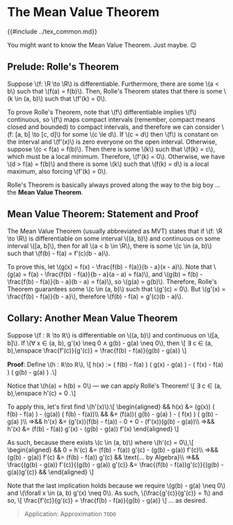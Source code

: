 # The Mean Value Theorem

{{#include ../tex_common.md}}

You might want to know the Mean Value Theorem. Just maybe. 😉

## Prelude: Rolle's Theorem

Suppose \\(f: \R \to \R\\) is differentiable. Furthermore, there are some \\(a < b\\) such that \\(f(a) = f(b)\\). Then, Rolle's Theorem states that there is some \\(k \in (a, b)\\) such that \\(f'(k) = 0\\).

To prove Rolle's Theorem, note that \\(f\\) differentiable implies \\(f\\) continuous, so \\(f\\) maps compact intervals (remember, compact means closed and bounded) to compact intervals, and therefore we can consider \\(f: [a, b] \to [c, d]\\) for some \\(c \le d\\). If \\(c = d\\) then \\(f\\) is constant on the interval and \\(f'(x)\\) is zero everyone on the open interval. Otherwise, suppose \\(c < f(a) = f(b)\\). Then there is some \\(k\\) such that \\(f(k) = c\\), which must be a local minimum. Therefore, \\(f'(k) = 0\\). Otherwise, we have \\(d > f(a) = f(b)\\) and there is some \\(k\\) such that \\(f(k) = d\\) is a local maximum, also forcing \\(f'(k) = 0\\).

Rolle's Theorem is basically always proved along the way to the big boy ... the **Mean Value Theorem**.

## Mean Value Theorem: Statement and Proof

The Mean Value Theorem (usually abbreviated as MVT) states that if \\(f: \R \to \R\\) is differentiable on some interval \\((a, b)\\) and continuous on some interval \\([a, b]\\), then for all \\(a < b \in \R\\), there is some \\(c \in (a, b)\\) such that \\(f(b) - f(a) = f'(c)(b - a)\\).

To prove this, let \\(g(x) = f(x) - \frac{f(b) - f(a)}{b - a}(x - a)\\). Note that \\(g(a) = f(a) - \frac{f(b) - f(a)}{b - a}(a - a) = f(a)\\), and \\(g(b) = f(b) - \frac{f(b) - f(a)}{b - a}(b - a) = f(a)\\), so \\(g(a) = g(b)\\). Therefore, Rolle's Theorem guarantees some \\(c \in (a, b)\\) such that \\(g'(c) = 0\\). But \\(g'(x) = \frac{f(b) - f(a)}{b - a}\\), therefore \\(f(b) - f(a) = g'(c)(b - a)\\).

## Collary: Another Mean Value Theorem

Suppose \\(f : ℝ \to ℝ\\) is differentiable on \\((a, b)\\) and continuous on \\([a, b]\\). If \\(∀ x ∈ (a, b), g'(x) \neq 0 ∧ g(b) - g(a) \neq 0\\), then
\\[
    ∃ c ∈ (a, b),\enspace \frac{f'(c)}{g'(c)} = \frac{f(b) - f(a)}{g(b) - g(a)}
\\]

**Proof**: Define \\(h : ℝ\to ℝ\\), \\[
    h(x) := ( f(b) - f(a) ) ( g(x) - g(a) ) - ( f(x) - f(a) ) ( g(b) - g(a) )
.\\]

Notice that \\(h(a) = h(b) = 0\\) &mdash; we can apply Rolle's Theorem! \\[
    ∃ c ∈ (a, b),\enspace h'(c) = 0
.\\]

To apply this, let's first find \\(h'(x)\\):\\[
\begin{aligned}
    && h(x) &= (g(x)) ( f(b) - f(a) ) - (g(a)) ( f(b) - f(a))\\\\ && &+ (f(a))( g(b) - g(a) ) - ( f(x) ) ( g(b) - g(a) )\\\\
    ⇒&& h'(x) &= (g'(x))(f(b) - f(a)) - 0 + 0 - (f'(x))(g(b) - g(a))\\\\
    ⇒&& h'(x) &= (f(b) - f(a)) g'(x) - (g(b) - g(a)) f'(x)
\end{aligned}
\\]

As such, because there exists \\(c \in (a, b)\\) where \\(h'(c) = 0\\),\\[
\begin{aligned}
    && 0 = h'(c) &= (f(b) - f(a)) g'(c) - (g(b) - g(a)) f'(c)\\\\
    ⇒&& (g(b) - g(a)) f'(c) &= (f(b) - f(a)) g'(c) && \text{... by Algebra}\\\\
    ⇒&& \frac{(g(b) - g(a)) f'(c)}{(g(b) - g(a)) g'(c)} &= \frac{(f(b) - f(a))g'(c)}{(g(b) - g(a))g'(c)} && 
\end{aligned}
\\]

Note that the last implication holds because we require \\(g(b) - g(a) \neq 0\\) and \\(\forall x \in (a, b) g'(x) \neq 0\\). As such, \\(\frac{g'(c)}{g'(c)} = 1\\) and so, \\[
    \frac{f'(c)}{g'(c)} = \frac{f(b) - f(a)}{g(b) - g(a)}
\\]
... as desired. <span class="qed"></span>

> Application: Approximation
> `TODO`

